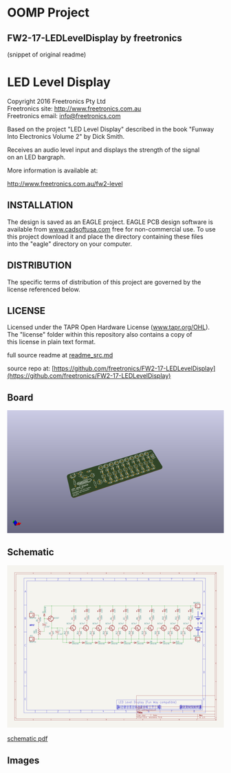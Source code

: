 # OOMP Project  
## FW2-17-LEDLevelDisplay  by freetronics  
  
(snippet of original readme)  
  
LED Level Display  
=================  
Copyright 2016 Freetronics Pty Ltd    
Freetronics site:  http://www.freetronics.com.au    
Freetronics email: <info@freetronics.com>    
  
Based on the project "LED Level Display" described in the book "Funway  
Into Electronics Volume 2" by Dick Smith.  
  
Receives an audio level input and displays the strength of the signal  
on an LED bargraph.  
  
More information is available at:  
  
  http://www.freetronics.com.au/fw2-level    
  
  
INSTALLATION  
------------  
The design is saved as an EAGLE project. EAGLE PCB design software is  
available from www.cadsoftusa.com free for non-commercial use. To use  
this project download it and place the directory containing these files  
into the "eagle" directory on your computer.  
  
  
DISTRIBUTION  
------------  
The specific terms of distribution of this project are governed by the  
license referenced below.  
  
  
LICENSE  
-------  
Licensed under the TAPR Open Hardware License (www.tapr.org/OHL).  
The "license" folder within this repository also contains a copy of  
this license in plain text format.  
  
  full source readme at [readme_src.md](readme_src.md)  
  
source repo at: [https://github.com/freetronics/FW2-17-LEDLevelDisplay](https://github.com/freetronics/FW2-17-LEDLevelDisplay)  
## Board  
  
[![working_3d.png](working_3d_600.png)](working_3d.png)  
## Schematic  
  
[![working_schematic.png](working_schematic_600.png)](working_schematic.png)  
  
[schematic pdf](working_schematic.pdf)  
## Images  
